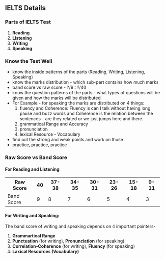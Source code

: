 ## **IELTS Details**

### **Parts of IELTS Test**
1. **Reading**
2. **Listening**
3. **Writing**
4. **Speaking**

### **Know the Test Well**
- know the inside patterns of the parts (Reading, Writing, Listening, Speaking)
- know the marks distribution - which sub-part contains how much marks
- band score vs raw score - ?/9 : ?/40
- know the question patterns of the parts - what types of questions will be given and how the marks will be distributed
- For Example - for speaking the marks are distributed on 4 things:
	1. fluency and Coherence: Fluency is can I talk without having long pause and buzz words and Coherence is the relation between the sentences - are they related or we just jumps here and there.
	2. grammatical Range and Accuracy
	3. pronunciation
	4. lexical Resource - Vocabulary
- find out the strong and weak points and work on those
- practice, practice, practice

### **Raw Score vs Band Score**
#### **For Reading and Listening**
<table >
    <tr>
        <th>Raw Score</th>
        <th>40</th>
        <th>37-38</th>
        <th>34-35</th>
        <th>30-31</th>
        <th>23-26</th>
        <th>15-18</th>
        <th>9-11</th>
    </tr>
    <tr>
        <td>Band Score</td>
        <td>9</td>
        <td>8</td>
        <td>7</td>
        <td>6</td>
        <td>5</td>
        <td>4</td>
        <td>3</td>
    </tr>
</table>

#### **For Writing and Speaking:**
The band score of writing and speaking depends on 4 important pointers-
1. **Grammartical Range**
2. **Punctuation** (for writing), **Pronunciation** (for speaking)
3. **Correlation-Coherence** (for writing), **Fluency** (for speaking)
4. **Laxical Resources (Vocabulary)**
